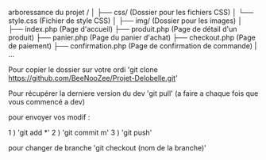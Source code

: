 arboressance du projet /
│
├── css/                        (Dossier pour les fichiers CSS)
│   └── style.css               (Fichier de style CSS)
│
├── img/                        (Dossier pour les images)
│
├── index.php                   (Page d'accueil)
├── produit.php                 (Page de détail d'un produit)
├── panier.php                  (Page du panier d'achat)
├── checkout.php                (Page de paiement)
├── confirmation.php            (Page de confirmation de commande)
|                     ...


Pour copier le dossier sur votre ordi 'git clone https://github.com/BeeNooZee/Projet-Delobelle.git'

Pour récupérer la derniere version du dev 'git pull' (a faire a chaque fois que vous commencé a dev)

pour envoyer vos modif :

1 ) 'git add *' 2 ) 'git commit m' 3 ) 'git push'

pour changer de branche 'git checkout (nom de la branche)'
